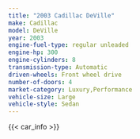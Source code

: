```yaml
---
title: "2003 Cadillac DeVille"
make: Cadillac
model: DeVille
year: 2003
engine-fuel-type: regular unleaded
engine-hp: 300
engine-cylinders: 8
transmission-type: Automatic
driven-wheels: Front wheel drive
number-of-doors: 4
market-category: Luxury,Performance
vehicle-size: Large
vehicle-style: Sedan
---
```


{{< car_info >}}
